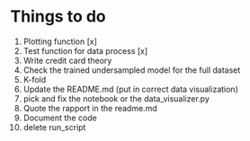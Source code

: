 # Things to do

1. Plotting function [x]
2. Test function for data process [x]
3. Write credit card theory
4. Check the trained undersampled model for the full dataset
5. K-fold
6. Update the README.md (put in correct data visualization)
7. pick and fix the notebook or the data_visualizer.py
8. Quote the rapport in the readme.md
9. Document the code
10. delete run_script
